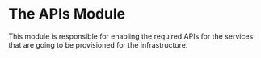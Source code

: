 # The APIs Module

This module is responsible for enabling the required APIs for the services that are going to be provisioned for the infrastructure.